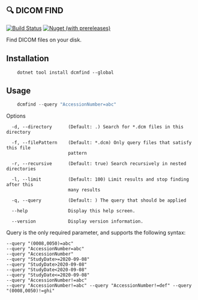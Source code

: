 🔍 DICOM FIND
----------
[![Build Status](https://img.shields.io/endpoint.svg?url=https%3A%2F%2Factions-badge.atrox.dev%2Famoerie%2Fdcmfind%2Fbadge%3Fref%3Dmain&style=for-the-badge&label=Build)](https://actions-badge.atrox.dev/amoerie/dcmfind/goto?ref=master) [![Nuget (with prereleases)](https://img.shields.io/nuget/vpre/DcmFind?label=DcmFind&style=for-the-badge)](https://www.nuget.org/packages/DcmFind)

Find DICOM files on your disk.

Installation
------------

```
    dotnet tool install dcmfind --global
```

Usage
-----

```powershell
    dcmfind --query "AccessionNumber=abc"
```

Options 

```
  -d, --directory      (Default: .) Search for *.dcm files in this directory

  -f, --filePattern    (Default: *.dcm) Only query files that satisfy this file
                       pattern

  -r, --recursive      (Default: true) Search recursively in nested directories

  -l, --limit          (Default: 100) Limit results and stop finding after this
                       many results

  -q, --query          (Default: ) The query that should be applied

  --help               Display this help screen.

  --version            Display version information.
```

Query is the only required parameter, and supports the following syntax:

```
--query "(0008,0050)=abc"
--query "AccessionNumber=abc"
--query "AccessionNumber"
--query "StudyDate>=2020-09-08"
--query "StudyDate>2020-09-08"
--query "StudyDate<2020-09-08"
--query "StudyDate<=2020-09-08"
--query "AccessionNumber!=abc"
--query "AccessionNumber!=abc" --query "AccessionNumber!=def" --query "(0008,0050)!=ghi"
```
